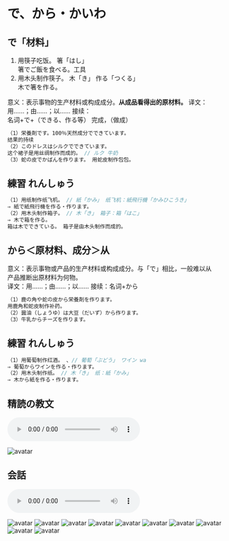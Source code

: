 # で、から・かいわ

## で「材料」
1. 用筷子吃饭。 箸「はし」  
箸でご飯を食べる。工具
2. 用木头制作筷子。 木「き」 作る「つくる」  
木で箸を作る。

意义：表示事物的生产材料或构成成分。**从成品看得出的原材料。** 
译文：用......；由......；以...... 接续：  
名词+で+（できる、作る等） 完成，（做成）  

```ts
（1）栄養剤です。100％天然成分でできています。
结果的持续
（2）このドレスはシルクでできています。
这个裙子是用丝绸制作而成的。 // ルク 牛奶
（3）蛇の皮でかばんを作ります。 用蛇皮制作包包。

```

## 練習 れんしゅう

```ts
（1）用纸制作纸飞机。 // 紙「かみ」 纸飞机：紙飛行機「かみひこうき」
⇒ 紙で紙飛行機を作る・作ります。
（2）用木头制作箱子。 // 木「き」 箱子：箱「はこ」
⇒ 木で箱を作る。
箱は木でできている。 箱子是由木头制作而成的。
```
## から＜原材料、成分＞从

意义：表示事物或产品的生产材料或构成成分。与「で」相比，一般难以从  
产品推断出原材料为何物。  
译文：用......；由......；以...... 接续：名词+から  

```ts
（1）鹿の角や蛇の皮から栄養剤を作ります。
用鹿角和蛇皮制作补药。
（2）醤油（しょうゆ）は大豆（だいず）から作ります。
（3）牛乳からチーズを作ります。
```
## 練習 れんしゅう

```ts
（1）用葡萄制作红酒。 、// 葡萄「ぶどう」 ワイン wa
⇒ 葡萄からワインを作る・作ります。
（2）用木头制作纸。 // 木「き」 纸：紙「かみ」
⇒ 木から紙を作る・作ります。
```

## 精読の教文
<vue-plyr>
  <audio controls crossorigin playsinline loop>
    <source src="../audio/9-2-1.mp3" type="audio/mp3" />
  </audio>
 </vue-plyr>

![avatar](../images/9-2-1.png)

## 会話
<vue-plyr>
  <audio controls crossorigin playsinline loop>
    <source src="../audio/9-1-かいわ.mp3" type="audio/mp3" />
  </audio>
 </vue-plyr>

![avatar](../images/9-1-かいわ-1.png)
![avatar](../images/9-1-かいわ-2.png)
![avatar](../images/9-1-かいわ-3.png)
![avatar](../images/9-1-かいわ-4.png)
![avatar](../images/9-1-かいわ-5.png)
![avatar](../images/9-1-かいわ-6.png)
![avatar](../images/9-1-かいわ-7.png)
![avatar](../images/9-1-かいわ-8.png)
![avatar](../images/9-1-かいわ-9.png)
![avatar](../images/9-1-かいわ-10.png)